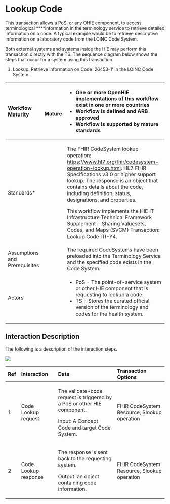 # Lookup Code

This transaction allows a PoS, or any OHIE component, to access terminological ****information in the terminology service to retrieve detailed information on a code.  A typical example would be to retrieve descriptive information on a laboratory code from the LOINC Code System. 

Both external systems and systems inside the HIE may perform this transaction directly with the TS. The sequence diagram below shows the steps that occur for a system using this transaction.   

1. Lookup: Retrieve information on Code '26453-1' in the LOINC Code System.

<table>
  <thead>
    <tr>
      <th style="text-align:left">Workflow Maturity</th>
      <th style="text-align:left">
        <p>
          <img src="https://lh5.googleusercontent.com/Vp6XBRGu-U_Dmd5EKNpCZvEEum0CxOcHOj9NgHh8UMMNLMlXHmLcUE_YWueDRr4uqWLzpPfzSBLJ2k33XQIelLypjQ4wyrD17-t33GtLa8fFxW9AYDvXhiJmBl4VaLgKDg"
          alt/>
        </p>
        <p><b>    Mature</b>
        </p>
      </th>
      <th style="text-align:left">
        <p></p>
        <ul>
          <li><b>One or more OpenHIE implementations of this workflow exist  in one or more countries</b>
          </li>
          <li><b>Workflow is defined and ARB approved</b>
          </li>
          <li><b>Workflow is supported by mature standards</b>
          </li>
        </ul>
      </th>
    </tr>
  </thead>
  <tbody>
    <tr>
      <td style="text-align:left">Standards*</td>
      <td style="text-align:left"></td>
      <td style="text-align:left">
        <p>The FHIR CodeSystem lookup operation: <a href="https://www.hl7.org/fhir/codesystem-operation-lookup.html">https://www.hl7.org/fhir/codesystem-operation-lookup.html</a>.
          HL7 FHIR Specifications v3.0 or higher support lookup. The response is
          an object that contains details about the code, including definition, status,
          designations, and properties.</p>
        <p>This workflow implements the IHE IT Infrastructure Technical Framework
          Supplement - Sharing Valuesets, Codes, and Maps (SVCM) Transaction: Lookup
          Code ITI-Y4.</p>
      </td>
    </tr>
    <tr>
      <td style="text-align:left">Assumptions and Prerequisites</td>
      <td style="text-align:left"></td>
      <td style="text-align:left">The required CodeSystems have been preloaded into the Terminology Service
        and the specified code exists in the Code System.</td>
    </tr>
    <tr>
      <td style="text-align:left">Actors</td>
      <td style="text-align:left"></td>
      <td style="text-align:left">
        <p></p>
        <ul>
          <li>PoS - The point-of-service system or other HIE component that is requesting
            to lookup a code.</li>
          <li>TS - Stores the curated official version of the terminology and codes
            for the health system.</li>
        </ul>
      </td>
    </tr>
  </tbody>
</table>

## Interaction Description 

The following is a description of the interaction steps. 

![](https://lh4.googleusercontent.com/IVUu_eE18fSlBI25iBniQ7y4DPM7qCbf8_30UqeFWSWl-DNM8FdYCzAIqRnBsMJMcogU1GbsA0VjBplO4eTX9cushkPFDEHoefAUp4vyMdHlqlnI2OT3rx7XFhl9FsZBXQ)

<table>
  <thead>
    <tr>
      <th style="text-align:left">Ref</th>
      <th style="text-align:left">Interaction</th>
      <th style="text-align:left">Data</th>
      <th style="text-align:left">Transaction Options</th>
    </tr>
  </thead>
  <tbody>
    <tr>
      <td style="text-align:left">1</td>
      <td style="text-align:left">Code Lookup request</td>
      <td style="text-align:left">
        <p>The validate-code request is triggered by a PoS or other HIE component.</p>
        <p>Input: A Concept Code and target Code System.</p>
      </td>
      <td style="text-align:left">FHIR CodeSystem Resource, $lookup operation</td>
    </tr>
    <tr>
      <td style="text-align:left">2</td>
      <td style="text-align:left">Code Lookup response</td>
      <td style="text-align:left">
        <p>The response is sent back to the requesting system.</p>
        <p>Output: an object containing code information.</p>
      </td>
      <td style="text-align:left">FHIR CodeSystem Resource, $lookup operation</td>
    </tr>
  </tbody>
</table>

  


